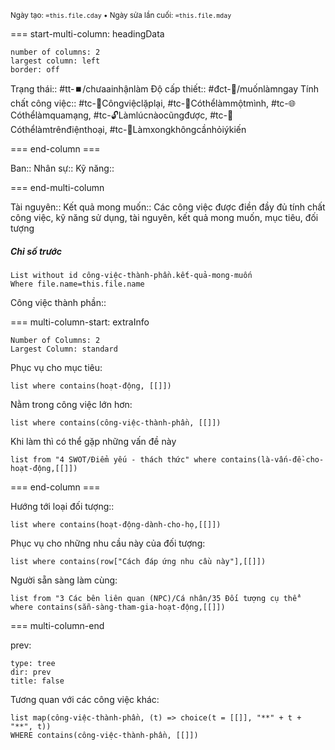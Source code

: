 <sub>Ngày tạo: `=this.file.cday` • Ngày sửa lần cuối: `=this.file.mday`</sub>

=== start-multi-column: headingData
```column-settings  
number of columns: 2
largest column: left
border: off
```

Trạng thái:: #tt-⏹️/chưaainhậnlàm
Độ cấp thiết:: #đct-🔼/muốnlàmngay
Tính chất công việc:: #tc-🔁Côngviệclặplại, #tc-🧍Cóthểlàmmộtmình, #tc-🌐Cóthểlàmquamạng, #tc-🔓Làmlúcnàocũngđược, #tc-📱Cóthểlàmtrênđiệnthoại, #tc-💬Làmxongkhôngcầnhỏiýkiến 

=== end-column ===

Ban:: 
Nhân sự::
Kỹ năng::

=== end-multi-column

Tài nguyên:: 
Kết quả mong muốn:: Các công việc được điền đầy đủ tính chất công việc, kỹ năng sử dụng, tài nguyên, kết quả mong muốn, mục tiêu, đối tượng

##### Chỉ số trước

```dataview
List without id công-việc-thành-phần.kết-quả-mong-muốn
Where file.name=this.file.name
```
Công việc thành phần:: 

=== multi-column-start: extraInfo
```column-settings
Number of Columns: 2
Largest Column: standard
```

Phục vụ cho mục tiêu:
```dataview
list where contains(hoạt-động, [[]])
```
Nằm trong công việc lớn hơn:
```dataview
list where contains(công-việc-thành-phần, [[]])
```
Khi làm thì có thể gặp những vấn đề này
```dataview
list from "4 SWOT/Điểm yếu - thách thức" where contains(là-vấn-đề-cho-hoạt-động,[[]])
```

=== end-column ===

Hướng tới loại đối tượng::
```dataview
list where contains(hoạt-động-dành-cho-họ,[[]])
```
Phục vụ cho những nhu cầu này của đối tượng:
```dataview
list where contains(row["Cách đáp ứng nhu cầu này"],[[]])
```
Người sẵn sàng làm cùng:
```dataview
list from "3 Các bên liên quan (NPC)/Cá nhân/35 Đối tượng cụ thể" where contains(sẵn-sàng-tham-gia-hoạt-động,[[]])
```

=== multi-column-end

prev:
```breadcrumbs
type: tree
dir: prev
title: false
```

Tương quan với các công việc khác:
```dataview 
list map(công-việc-thành-phần, (t) => choice(t = [[]], "**" + t + "**", t))
WHERE contains(công-việc-thành-phần, [[]])
```

